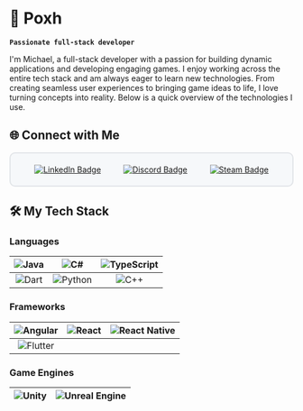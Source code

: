 # 👻 Poxh 
**`Passionate full-stack developer`**

I'm Michael, a full-stack developer with a passion for building dynamic applications and developing engaging games. I enjoy working across the entire tech stack and am always eager to learn new technologies. From creating seamless user experiences to bringing game ideas to life, I love turning concepts into reality. Below is a quick overview of the technologies I use.

## 🌐 Connect with Me

<div style="display: flex; justify-content: center; align-items: center; padding: 20px; border: 2px solid #e1e4e8; border-radius: 10px; background-color: #f6f8fa;">
  <a href="https://www.linkedin.com/in/your-profile" target="_blank" style="margin: 0 20px;">
    <img src="https://img.shields.io/badge/LinkedIn-0077B5?style=for-the-badge&logo=linkedin&logoColor=white" alt="LinkedIn Badge"/>
  </a>
  <a href="https://discord.com/users/your-discord-id" target="_blank" style="margin: 0 20px;">
    <img src="https://img.shields.io/badge/Discord-5865F2?style=for-the-badge&logo=discord&logoColor=white" alt="Discord Badge"/>
  </a>
  <a href="https://steamcommunity.com/id/your-steam-id" target="_blank" style="margin: 0 20px;">
    <img src="https://img.shields.io/badge/Steam-000000?style=for-the-badge&logo=steam&logoColor=white" alt="Steam Badge"/>
  </a>
</div>

## 🛠️ My Tech Stack

### **Languages**

| ![Java](https://img.shields.io/badge/-Java-007396?style=flat&logo=java&logoColor=white&labelColor=black) | ![C#](https://img.shields.io/badge/-C%23-239120?style=flat&logo=c-sharp&logoColor=white&labelColor=black) | ![TypeScript](https://img.shields.io/badge/-TypeScript-007ACC?style=flat&logo=typescript&logoColor=white&labelColor=black) |
|:--:|:--:|:--:|
| ![Dart](https://img.shields.io/badge/-Dart-0175C2?style=flat&logo=dart&logoColor=white&labelColor=black) | ![Python](https://img.shields.io/badge/-Python-3776AB?style=flat&logo=python&logoColor=white&labelColor=black) | ![C++](https://img.shields.io/badge/-C++-00599C?style=flat&logo=c%2B%2B&logoColor=white&labelColor=black) |

### **Frameworks**

| ![Angular](https://img.shields.io/badge/-Angular-DD0031?style=flat&logo=angular&logoColor=white&labelColor=black) | ![React](https://img.shields.io/badge/-React-61DAFB?style=flat&logo=react&logoColor=white&labelColor=black) | ![React Native](https://img.shields.io/badge/-React%20Native-61DAFB?style=flat&logo=react&logoColor=white&labelColor=black) |
|:--:|:--:|:--:|
| ![Flutter](https://img.shields.io/badge/-Flutter-02569B?style=flat&logo=flutter&logoColor=white&labelColor=black) |

### **Game Engines**

| ![Unity](https://img.shields.io/badge/-Unity-000000?style=flat&logo=unity&logoColor=white&labelColor=black) | ![Unreal Engine](https://img.shields.io/badge/-Unreal%20Engine-313131?style=flat&logo=unreal-engine&logoColor=white&labelColor=black) |
|:--:|:--:|
